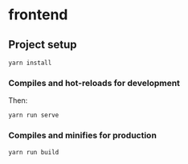 # frontend

## Project setup

```
yarn install
```

### Compiles and hot-reloads for development

Then:

```
yarn run serve
```

### Compiles and minifies for production
```
yarn run build
```


